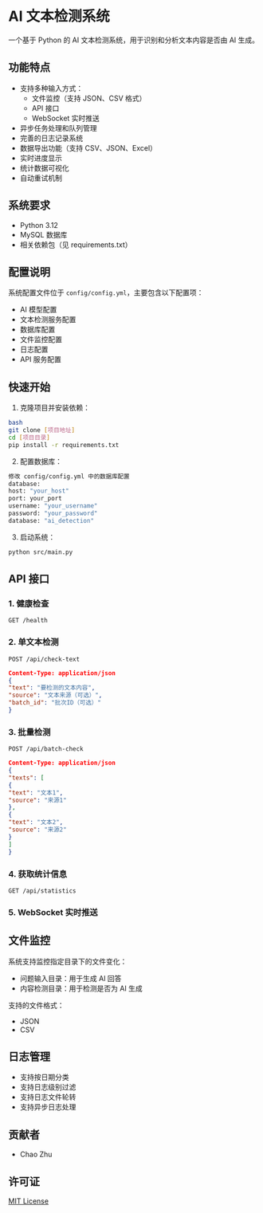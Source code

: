 # AI 文本检测系统

一个基于 Python 的 AI 文本检测系统，用于识别和分析文本内容是否由 AI 生成。

## 功能特点

- 支持多种输入方式：
  - 文件监控（支持 JSON、CSV 格式）
  - API 接口
  - WebSocket 实时推送
- 异步任务处理和队列管理
- 完善的日志记录系统
- 数据导出功能（支持 CSV、JSON、Excel）
- 实时进度显示
- 统计数据可视化
- 自动重试机制

## 系统要求

- Python 3.12
- MySQL 数据库
- 相关依赖包（见 requirements.txt）

## 配置说明

系统配置文件位于 `config/config.yml`，主要包含以下配置项：

- AI 模型配置
- 文本检测服务配置
- 数据库配置
- 文件监控配置
- 日志配置
- API 服务配置

## 快速开始

1. 克隆项目并安装依赖：
```bash
bash
git clone [项目地址]
cd [项目目录]
pip install -r requirements.txt
```
2. 配置数据库：
```bash
修改 config/config.yml 中的数据库配置
database:
host: "your_host"
port: your_port
username: "your_username"
password: "your_password"
database: "ai_detection"
```
3. 启动系统：
```bash
python src/main.py
```

## API 接口

### 1. 健康检查
`GET /health`

### 2. 单文本检测
`POST /api/check-text`
```json
Content-Type: application/json
{
"text": "要检测的文本内容",
"source": "文本来源（可选）",
"batch_id": "批次ID（可选）"
}
```
### 3. 批量检测
`POST /api/batch-check`
```json
Content-Type: application/json
{
"texts": [
{
"text": "文本1",
"source": "来源1"
},
{
"text": "文本2",
"source": "来源2"
}
]
}
```
### 4. 获取统计信息
`GET /api/statistics`
### 5. WebSocket 实时推送

## 文件监控

系统支持监控指定目录下的文件变化：
- 问题输入目录：用于生成 AI 回答
- 内容检测目录：用于检测是否为 AI 生成

支持的文件格式：
- JSON
- CSV

## 日志管理

- 支持按日期分类
- 支持日志级别过滤
- 支持日志文件轮转
- 支持异步日志处理

## 贡献者

- Chao Zhu

## 许可证

[MIT License]()
